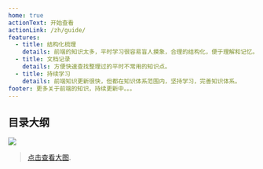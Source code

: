 ```yaml
---
home: true
actionText: 开始查看
actionLink: /zh/guide/
features:
  - title: 结构化梳理
    details: 前端的知识太多，平时学习很容易盲人摸象，合理的结构化，便于理解和记忆。
  - title: 文档记录
    details: 方便快速查找整理过的平时不常用的知识点。
  - title: 持续学习
    details: 前端知识更新很快，但都在知识体系范围内，坚持学习，完善知识体系。
footer: 更多关于前端的知识，持续更新中。。。
---
```


## 目录大纲

![](/create-react-app+webpack配置.svg)

> [点击查看大图](/whatisfe.svg).
